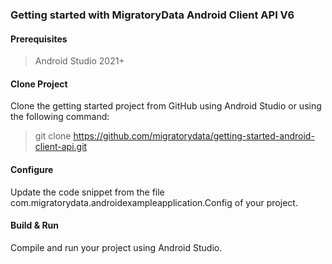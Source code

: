 ### Getting started with MigratoryData Android Client API V6

#### Prerequisites

> Android Studio 2021+

#### Clone Project

Clone the getting started project from GitHub using Android Studio or using the following command:
> git clone https://github.com/migratorydata/getting-started-android-client-api.git

#### Configure
Update the code snippet from the file com.migratorydata.androidexampleapplication.Config of your project.

#### Build & Run
Compile and run your project using Android Studio.